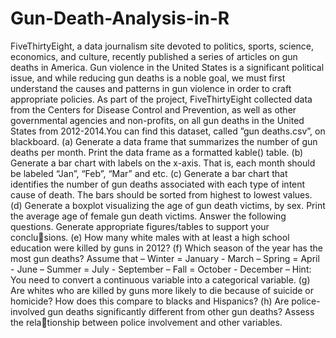 # Gun-Death-Analysis-in-R
FiveThirtyEight, a data journalism site devoted to politics, sports, science, economics,
and culture, recently published a series of articles on gun deaths in America. Gun violence in the
United States is a significant political issue, and while reducing gun deaths is a noble goal, we must first
understand the causes and patterns in gun violence in order to craft appropriate policies. As part of the
project, FiveThirtyEight collected data from the Centers for Disease Control and Prevention, as well as
other governmental agencies and non-profits, on all gun deaths in the United States from 2012-2014.You
can find this dataset, called ”gun deaths.csv”, on blackboard.
(a) Generate a data frame that summarizes the number of gun deaths per month. Print the data
frame as a formatted kable() table.
(b) Generate a bar chart with labels on the x-axis. That is, each month should be labeled “Jan”,
“Feb”, “Mar” and etc.
(c) Generate a bar chart that identifies the number of gun deaths associated with each type of intent
cause of death. The bars should be sorted from highest to lowest values.
(d) Generate a boxplot visualizing the age of gun death victims, by sex. Print the average age of
female gun death victims.
Answer the following questions. Generate appropriate figures/tables to support your conclusions.
(e) How many white males with at least a high school education were killed by guns in 2012?
(f) Which season of the year has the most gun deaths? Assume that
– Winter = January - March
– Spring = April - June
– Summer = July - September
– Fall = October - December
– Hint: You need to convert a continuous variable into a categorical variable.
(g) Are whites who are killed by guns more likely to die because of suicide or homicide? How does
this compare to blacks and Hispanics?
(h) Are police-involved gun deaths significantly different from other gun deaths? Assess the relationship between police involvement and other variables.
